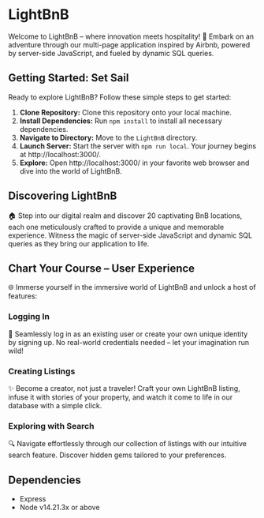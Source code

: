 # LightBnB

Welcome to LightBnB – where innovation meets hospitality! 🌟 Embark on an adventure through our multi-page application inspired by Airbnb, powered by server-side JavaScript, and fueled by dynamic SQL queries.

## Getting Started: Set Sail

Ready to explore LightBnB? Follow these simple steps to get started:

1. **Clone Repository:** Clone this repository onto your local machine.
2. **Install Dependencies:** Run `npm install` to install all necessary dependencies.
3. **Navigate to Directory:** Move to the `LightBnB` directory.
4. **Launch Server:** Start the server with `npm run local`. Your journey begins at http://localhost:3000/.
5. **Explore:** Open http://localhost:3000/ in your favorite web browser and dive into the world of LightBnB.

## Discovering LightBnB

🏠 Step into our digital realm and discover 20 captivating BnB locations, each one meticulously crafted to provide a unique and memorable experience. Witness the magic of server-side JavaScript and dynamic SQL queries as they bring our application to life.

## Chart Your Course – User Experience

🌐 Immerse yourself in the immersive world of LightBnB and unlock a host of features:

### Logging In

🔑 Seamlessly log in as an existing user or create your own unique identity by signing up. No real-world credentials needed – let your imagination run wild!

### Creating Listings

✨ Become a creator, not just a traveler! Craft your own LightBnB listing, infuse it with stories of your property, and watch it come to life in our database with a simple click.

### Exploring with Search

🔍 Navigate effortlessly through our collection of listings with our intuitive search feature. Discover hidden gems tailored to your preferences.

## Dependencies

- Express
- Node v14.21.3x or above

